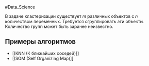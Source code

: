 #Data_Science 

В задаче кластеризации существует $m$ различных объектов с $n$ количеством переменных. Требуется сгруппировать эти объекты. Количество групп может быть заранее неизвестно.

## Примеры алгоритмов
* [[KNN (K ближайших соседей)]]
* [[SOM (Self Organizing Map)]]
